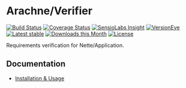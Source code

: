 Arachne/Verifier
====

[![Build Status](https://img.shields.io/travis/Arachne/Verifier/master.svg?style=flat-square)](https://travis-ci.org/Arachne/Verifier/branches)
[![Coverage Status](https://img.shields.io/coveralls/Arachne/Verifier/master.svg?style=flat-square)](https://coveralls.io/github/Arachne/Verifier?branch=master)
[![SensioLabs Insight](https://img.shields.io/sensiolabs/i/.svg?style=flat-square)](https://insight.sensiolabs.com/projects/)
[![VersionEye](https://img.shields.io/versioneye/d/php/arachne:verifier.svg?style=flat-square)](https://www.versioneye.com/php/arachne:verifier)
[![Latest stable](https://img.shields.io/packagist/v/arachne/verifier.svg?style=flat-square)](https://packagist.org/packages/arachne/verifier)
[![Downloads this Month](https://img.shields.io/packagist/dm/arachne/verifier.svg?style=flat-square)](https://packagist.org/packages/arachne/verifier)
[![License](https://img.shields.io/badge/license-MIT-blue.svg?style=flat-square)](https://github.com/Arachne/Verifier/blob/master/license.md)

Requirements verification for Nette/Application.


Documentation
----

- [Installation & Usage](docs/index.md)

